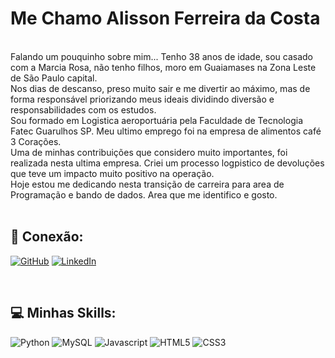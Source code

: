 # Me Chamo Alisson Ferreira da Costa
<br>
Falando um pouquinho sobre mim... Tenho 38 anos de idade, sou casado com a Marcia Rosa, não tenho filhos, moro em Guaiamases na Zona Leste de São Paulo capital.<br>
Nos dias de descanso, preso muito sair e me divertir ao máximo, mas de forma responsável priorizando meus ideais dividindo diversão e responsabilidades com os estudos.<br>
Sou formado em Logistica aeroportuária pela Faculdade de Tecnologia Fatec Guarulhos SP. Meu ultimo emprego foi na empresa de alimentos café 3 Corações.<br>
Uma de minhas contribuições que considero muito importantes, foi realizada nesta ultima empresa. Criei um processo logpistico de devoluções que teve um impacto muito positivo na operação.<br>
Hoje estou me dedicando nesta transição de carreira para area de Programação e bando de dados. Area que me identifico e gosto.<br>
<br>

## 🔗 Conexão:

[![GitHub](https://img.shields.io/badge/GitHub-000?style=for-the-badge&logo=github&logoColor=30A3DC)](https://github.com/AlissonDevelop)
[![LinkedIn](https://img.shields.io/badge/-LinkedIn-000?style=for-the-badge&logo=linkedin&logoColor=30A3DC)](https://www.linkedin.com/in/alisson-ferreira-da-costa-14739aa4)

<br>

## 💻 Minhas Skills:

![Python](https://img.shields.io/badge/Python-000?style=for-the-badge&logo=python)
![MySQL](https://img.shields.io/badge/MySQL-000?style=for-the-badge&logo=MySQL)
![Javascript](https://img.shields.io/badge/javascript-000?style=for-the-badge&logo=javascript)
![HTML5](https://img.shields.io/badge/HTML5-000?style=for-the-badge&logo=HTML5)
![CSS3](https://img.shields.io/badge/CSS3-000?style=for-the-badge&logo=CSS3)

